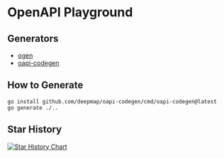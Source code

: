 # OpenAPI Playground

## Generators

- [ogen](https://github.com/ogen-go/ogen)
- [oapi-codegen](https://github.com/deepmap/oapi-codegen)

## How to Generate

```shell
go install github.com/deepmap/oapi-codegen/cmd/oapi-codegen@latest
go generate ./..
```

## Star History

[![Star History Chart](https://api.star-history.com/svg?repos=ogen-go/ogen,deepmap/oapi-codegen&type=Timeline)](https://star-history.com/#ogen-go/ogen&deepmap/oapi-codegen&Timeline)
